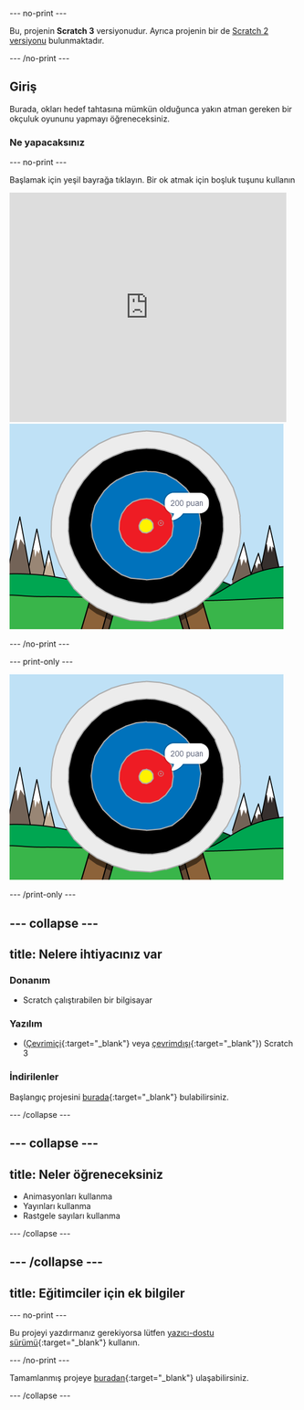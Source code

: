 \--- no-print \---

Bu, projenin **Scratch 3** versiyonudur. Ayrıca projenin bir de [Scratch 2 versiyonu](https://projects.raspberrypi.org/en/projects/archery-scratch2) bulunmaktadır.

\--- /no-print \---

## Giriş

Burada, okları hedef tahtasına mümkün olduğunca yakın atman gereken bir okçuluk oyununu yapmayı öğreneceksiniz.

### Ne yapacaksınız

\--- no-print \---

Başlamak için yeşil bayrağa tıklayın. Bir ok atmak için boşluk tuşunu kullanın

<div class="scratch-preview">
  <iframe allowtransparency="true" width="485" height="402" src="https://scratch.mit.edu/projects/embed/114760038/?autostart=false" frameborder="0" scrolling="no"></iframe>
  <img src="images/archery-final.png">
</div>

\--- /no-print \---

\--- print-only \---

![tamamlanmış proje](images/archery-final.png)

\--- /print-only \---

## \--- collapse \---

## title: Nelere ihtiyacınız var

### Donanım

+ Scratch çalıştırabilen bir bilgisayar

### Yazılım

+ ([Çevrimiçi](http://rpf.io/scratchon){:target="_blank"} veya [çevrimdışı](http://rpf.io/scratchoff){:target="_blank"}) Scratch 3

### İndirilenler

Başlangıç projesini [burada](http://rpf.io/p/en/archery-go){:target="_blank"} bulabilirsiniz.

\--- /collapse \---

## \--- collapse \---

## title: Neler öğreneceksiniz

+ Animasyonları kullanma 
+ Yayınları kullanma
+ Rastgele sayıları kullanma

\--- /collapse \---

## \--- /collapse \---

## title: Eğitimciler için ek bilgiler

\--- no-print \---

Bu projeyi yazdırmanız gerekiyorsa lütfen [yazıcı-dostu sürümü](https://projects.raspberrypi.org/en/projects/archery/print){:target="_blank"} kullanın.

\--- /no-print \---

Tamamlanmış projeye [buradan](http://rpf.io/p/en/archery-get){:target="_blank"} ulaşabilirsiniz.

\--- /collapse \---